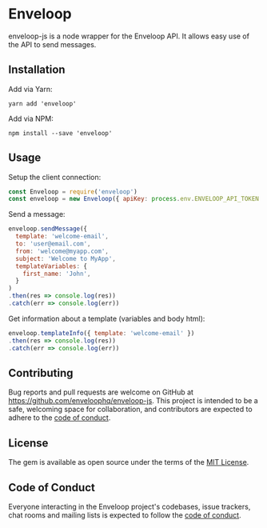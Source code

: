 # Enveloop

enveloop-js is a node wrapper for the Enveloop API. It allows easy use of the API to send messages.

## Installation

Add via Yarn:

```
yarn add 'enveloop'
```

Add via NPM:

```
npm install --save 'enveloop'
```

## Usage

Setup the client connection:

```js
const Enveloop = require('enveloop')
const enveloop = new Enveloop({ apiKey: process.env.ENVELOOP_API_TOKEN })
```

Send a message:

```js
enveloop.sendMessage({
  template: 'welcome-email',
  to: 'user@email.com',
  from: 'welcome@myapp.com',
  subject: 'Welcome to MyApp',
  templateVariables: {
    first_name: 'John',
  }
)
.then(res => console.log(res))
.catch(err => console.log(err))
```

Get information about a template (variables and body html):

```js
enveloop.templateInfo({ template: 'welcome-email' })
.then(res => console.log(res))
.catch(err => console.log(err))
```

## Contributing

Bug reports and pull requests are welcome on GitHub at https://github.com/enveloophq/enveloop-js. This project is intended to be a safe, welcoming space for collaboration, and contributors are expected to adhere to the [code of conduct](https://github.com/enveloophq/enveloop-js/blob/master/CODE_OF_CONDUCT.md).

## License

The gem is available as open source under the terms of the [MIT License](https://opensource.org/licenses/MIT).

## Code of Conduct

Everyone interacting in the Enveloop project's codebases, issue trackers, chat rooms and mailing lists is expected to follow the [code of conduct](https://github.com/enveloophq/enveloop-js/blob/master/CODE_OF_CONDUCT.md).